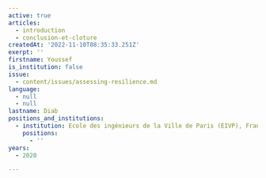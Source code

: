 ```yaml
---
active: true
articles:
  - introduction
  - conclusion-et-cloture
createdAt: '2022-11-10T08:35:33.251Z'
exerpt: ''
firstname: Youssef
is_institution: false
issue:
  - content/issues/assessing-resilience.md
language:
  - null
  - null
lastname: Diab
positions_and_institutions:
  - institution: Ecole des ingénieurs de la Ville de Paris (EIVP), France
    positions:
      - ''
years:
  - 2020

---
```


